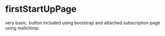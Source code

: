 # firstStartUpPage
very basic.
button included using bootstrap and attached subscription page using mailchimp.
